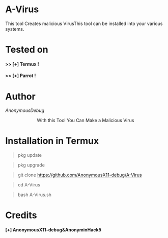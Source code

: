 # A-Virus
This tool Creates malicious VirusThis tool can be installed into your various systems.


# Tested on
#### >> [+] Termux !
#### >> [+] Parrot !

# Author
*AnonymousDebug*

<p align="center">
With this Tool You Can Make a Malicious  Virus
</p>

# Installation in Termux
> pkg update 

> pkg upgrade

> git clone https://github.com/AnonymousX11-debug/A-Virus

>cd A-Virus

>bash A-Virus.sh

# Credits
#### [+] AnonymousX11-debug&AnonyminHack5
